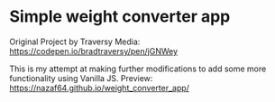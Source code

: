 # Simple weight converter app

Original Project by Traversy Media: https://codepen.io/bradtraversy/pen/jGNWey

This is my attempt at making further modifications to add some more functionality using Vanilla JS.
Preview: https://nazaf64.github.io/weight_converter_app/